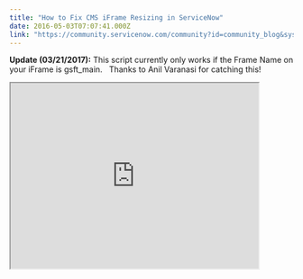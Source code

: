 ```yaml
---
title: "How to Fix CMS iFrame Resizing in ServiceNow"
date: 2016-05-03T07:07:41.000Z
link: "https://community.servicenow.com/community?id=community_blog&sys_id=586caaa1dbd0dbc01dcaf3231f96194d"
---
```

<p><strong>Update (03/21/2017):</strong> This script currently only works if the Frame Name on your iFrame is gsft_main.   Thanks to Anil Varanasi for catching this!</p><p></p><p><iframe src="https://youtube.com/embed/LIamM4gjsmY" width="440" height="330"/></p><p></p><p>Everyone has that one thing that makes them hate their job. And I don't mean <em class="markup--p-em markup--em">I'm just gonna stop going</em> I hate my job. I mean <a class="markup--anchor markup--p-anchor" data-href="https://en.wikipedia.org/wiki/Office_Space" href="https://en.wikipedia.org/wiki/Office_Space"><em class="markup--p-em markup--em">I could set the building on fire</em></a> I hate my job. For me, that thing is iFrames. ServiceNow has given them a lot of love over the years but as the dubbed <em class="markup--p-em markup--em">Portal Guy</em> of my team I would like to see them in an episode of <a class="markup--anchor markup--p-anchor" data-href="http://www.willitblend.com" href="http://www.willitblend.com/"><em class="markup--p-em markup--em">Will It Blend</em></a>.</p><p class="graf--p"></p><p class="graf--p">The iFrame resize issue resurfaces in nearly every version of ServiceNow in an <a title="anchor markup--p-anchor" class="markup--anchor markup--p-anchor" data-href="https://hi.service-now.com/kb_view.do?sysparm_article=KB0546515" href="https://hi.service-now.com/kb_view.do?sysparm_article=KB0546515">on again</a>, <a title="anchor markup--p-anchor" class="markup--anchor markup--p-anchor" data-href="https://hi.service-now.com/kb_view.do?sysparm_article=KB0551949" href="https://hi.service-now.com/kb_view.do?sysparm_article=KB0551949">off again</a> fashion. For those paying attention, those two KB links alone account for Dublin, Eureka, Fuji, and Geneva. Hopefully the unveiling of Service Portal in Helsinki will render all this unnecessary. But for those still fighting the fight, here we go.</p><p class="graf--p"></p><p class="graf--p">In order to understand the solution, it may first help to understand the real problem… the evil iFrame.</p><p class="graf--p"></p><h2 class="graf--h4">HTML Document Flow</h2><p></p><p class="graf--p">In a normal HTML page, blocks like paragraphs have a <a title="anchor markup--p-anchor" class="markup--anchor markup--p-anchor" data-href="https://css-tricks.com/the-css-box-model/" href="https://css-tricks.com/the-css-box-model/">natural flow</a>. That is, each block pushes subsequent blocks down the page. Think of each paragraph like a cardboard box containing its content, they naturally stack. You can also have container boxes, which noramlly have to be big enough to contain any boxes stacked inside. And in HTML, these are magic containers that expand their height to fit their contents, aren't computers grand.</p><p class="graf--p"></p><p class="graf--p">In HTML terms, this is how static positioning works for most blocks, except for iframes. The iframe retireves its content from a separate URL and requires its height to be manually specified. If it isn't big enough to contain your precious Catalog Order form, sorry, that content gets pushed into an area reachable only by an odd secondary scrollbar.</p><p class="graf--p"></p><h2 class="graf--h4">ServiceNow's (Fragile) Solution</h2><p></p><p class="graf--p">ServiceNow gets around this limitation by providing a script that automatically calculates the size of an iframe's contents and changes the size of the iframe. It is a very common trick used to outsmart the iframe by measuring the height of blocks inside the iframe. But as ServiceNow changes its UI, inevitably the script fails to accommodate those changes.</p><p class="graf--p"></p><p class="graf--p">In Geneva, the latest of these changes was making some top level elements absolute positioned, not counting all height contributing nodes in the calculation, and by adding dynamic content (new AJAX based activity stream) that doesn't trigger a calculation update. These are outside the scope of the current discussion, we can revisit those another time.</p><p class="graf--p"></p><h2 class="graf--h4">The Fix</h2><p></p><p class="graf--p">While I initially tried to hack in a direct fix for these issues, I found myself consistently thwarted and eventually settled on a single UI Script using a polling technique to recalculate the appropriate size of the iframe.</p><p class="graf--p"></p><ol class="postList"><li><strong class="markup--li-strong markup--strong">Create a Global UI Script</strong></li></ol><p>(See <a title="ist.github.com/tltoulson/01236ca05273809e7ac3" href="https://gist.github.com/tltoulson/01236ca05273809e7ac3">Gist</a> for latest code)</p><pre __default_attr="javascript" __jive_macro_name="code" class="jive_macro_code _jivemacro_uid_14622409916986510 jive_text_macro" data-renderedposition="1109.59375_8_1174_2208" jivemacro_uid="_14622409916986510"><p>(function() {</p><p>   var essUrl = 'ess';</p><p>   var pollingDelay = 250;</p><p>   var prevHeight;</p><p>   var src = '';</p><p></p><p></p><p>   /**</p><p>     * Executes the proper calculation strategy and returns the internal height of the iframe.   You should edit this function if you find strategies that are not accounted for</p><p>     * @function getHeight</p><p>     */</p><p>   var getHeight = function() {</p><p>       if (iframePageIs('com.glideapp.servicecatalog_checkout_view_v2.do')) {</p><p>           return getTotalHeight([</p><p>               'body &gt; .outputmsg_div',</p><p>               'body &gt; table:nth-of-type(1)',</p><p>               '#sc_order_status_intro_text',</p><p>               '#sc_cart_view',</p><p>               '.catalog_button_container'</p><p>           ], 0);</p><p>       }</p><p>       else if (iframePageIs('com.glideapp.servicecatalog_cat_item_view.do')) {</p><p>           // resize catalog forms</p><p>           return getTotalHeight([</p><p>               'body &gt; outputmsg_div',</p><p>               'body &gt; table:nth-of-type(1)',</p><p>               '#item_table',</p><p>               'body &gt; table:nth-of-type(3)'</p><p>           ], 100);</p><p>       }</p><p>       else if (iframePageIs('catalog_home.do')) {</p><p>           return getTotalHeight([</p><p>               'body &gt; outputmsg_div',</p><p>               'body &gt; table:nth-of-type(1)',</p><p>               '#homepage_grid'</p><p>           ]);</p><p>       }</p><p>       else if (iframePageIs('$knowledge.do')) {</p><p>           // Knowledge v3 UI</p><p>           if ($('gsft_main').contentWindow.$j('body')[0].style.overflow != 'hidden') {</p><p>                   $('gsft_main').contentWindow.$j('body')[0].style.overflow = 'hidden';</p><p>           }</p><p></p><p></p><p>           // Shrink iframe when the src changes to force a recalculation</p><p>           if (src != $('gsft_main').contentWindow.location.href) {</p><p>               src = $('gsft_main').contentWindow.location.href;</p><p>               return 400;</p><p>           }</p><p></p><p></p><p>           return getTotalHeight(['.application'], 100);</p><p>       }</p><p>       else if (iframePageIs('assessment_take2.do')) {</p><p>           // Resize Assessments</p><p>           return getTotalHeight([</p><p>               'form'</p><p>           ], 100);</p><p>       }</p><p>       else {</p><p>           // resize default</p><p>           return getTotalHeight([</p><p>               'body &gt; outputmsg_div',</p><p>               '.section_header_div_no_scroll',</p><p>               '.form_body',</p><p>               '.navbar-fixed-bottom',</p><p>               '.tabs2_spacer',</p><p>               '.tabs2_list'</p><p>           ], 100);</p><p>       }</p><p>   };</p><p></p><p></p><p>   /**</p><p>     * @function getTotalHeight</p><p>     * @param {array} divs - Array of CSS selectors that identify the div's whose height should be added in the calculation</p><p>     * @param {int} modifier - Number of additional pixels to add as a modifier</p><p>     */</p><p>   var getTotalHeight = function(divs, modifier) {</p><p>       var h = 0;</p><p></p><p></p><p>       $j.each(divs, function(ix, val) {</p><p>               h = h + $('gsft_main').contentWindow.$j(val).height();</p><p>       });</p><p></p><p></p><p>       return h + modifier;</p><p>   };</p><p></p><p></p><p>   /**</p><p>     * Determines if the url contains the given fragment</p><p>     * @function iframePageIs</p><p>     * @param {string} urlFragment - String to search for in the iframe url</p><p>     *</p><p>     */</p><p>   var iframePageIs = function(urlFragment) {</p><p>       return ($('gsft_main').contentWindow.location.href.indexOf(urlFragment) != -1);</p><p>   };</p><p></p><p></p><p>   /**</p><p>     * A recursive polling function that gets the internal height of the iframe and resizes the it accordingly.</p><p>     * @function resizeIframeFix</p><p>     */</p><p>   var resizeIframeFix = function() {</p><p>       setTimeout(function() {</p><p>           var curHeight;</p><p></p><p></p><p>           if ($j &amp;&amp; $('gsft_main') &amp;&amp; $('gsft_main').contentWindow.$j) {</p><p>               curHeight = getHeight();</p><p></p><p></p><p>               if (prevHeight != curHeight) {</p><p>                   $j('#gsft_main').height(curHeight);</p><p>                   prevHeight = getHeight();</p><p>               }</p><p>           }</p><p></p><p></p><p>           resizeIframeFix();</p><p>       }, pollingDelay);</p><p>   };</p><p></p><p></p><p>   // Iniaite polling loop if we are on a top level CMS page</p><p>   if (top == window &amp;&amp; window.location.href.indexOf(essUrl) != -1) {</p><p>       addAfterPageLoadedEvent(function() {</p><p>           // if resizable iframe exists</p><p>           if ($('gsft_main')) {</p><p>               resizeIframeFix();</p><p>           }</p><p>       });</p><p>   }</p><p>})();</p></pre><p></p><p>That's it. One step. For a more refined approach, you could make the UI Script non-global and manually embed it in your CMS Layout macros or as a dynamic block. But I find this approach works just as well and its only meant to be a workaround anyway, easy to plug in and easy to remove.</p><p></p><p>Via <a title="og.codecreative.io/" href="http://blog.codecreative.io/">Code Creative</a></p>